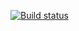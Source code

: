 [![Build status](https://ci.appveyor.com/api/projects/status/b5pi0q2gb4qxacti?svg=true)](https://ci.appveyor.com/project/MissarvaT/ajs-4-1-task)
